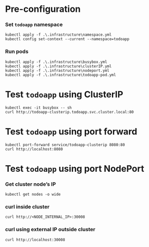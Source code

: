 # Pre-configuration

### Set `todoapp` namespace
```
kubectl apply -f .\.infrastructure\namespace.yml
kubectl config set-context --current --namespace=todoapp
```

### Run pods
```
kubectl apply -f .\.infrastructure\busybox.yml
kubectl apply -f .\.infrastructure\clusterIP.yml
kubectl apply -f .\.infrastructure\nodeport.yml
kubectl apply -f .\.infrastructure\todoapp-pod.yml
```

# Test `todoapp` using ClusterIP

```
kubectl exec -it busybox -- sh
curl http://todoapp-clusterip.todoapp.svc.cluster.local:80
```

# Test `todoapp` using port forward

```
kubectl port-forward service/todoapp-clusterip 8080:80
curl http://localhost:8080
```

#  Test `todoapp` using port NodePort

### Get cluster node’s IP
```
kubectl get nodes -o wide
```

### curl inside cluster
```
curl http://<NODE_INTERNAL_IP>:30008
```

### curl using external IP outside cluster
```
curl http://localhost:30008
```
